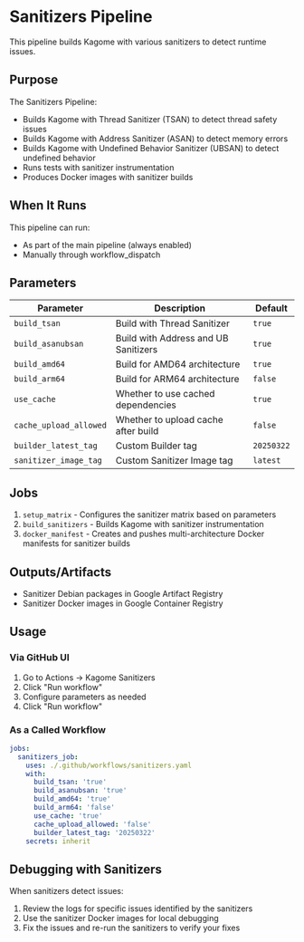 
# Sanitizers Pipeline

This pipeline builds Kagome with various sanitizers to detect runtime issues.

## Purpose

The Sanitizers Pipeline:
- Builds Kagome with Thread Sanitizer (TSAN) to detect thread safety issues
- Builds Kagome with Address Sanitizer (ASAN) to detect memory errors
- Builds Kagome with Undefined Behavior Sanitizer (UBSAN) to detect undefined behavior
- Runs tests with sanitizer instrumentation
- Produces Docker images with sanitizer builds

## When It Runs

This pipeline can run:
- As part of the main pipeline (always enabled)
- Manually through workflow_dispatch

## Parameters

| Parameter | Description | Default |
|-----------|-------------|---------|
| `build_tsan` | Build with Thread Sanitizer | `true` |
| `build_asanubsan` | Build with Address and UB Sanitizers | `true` |
| `build_amd64` | Build for AMD64 architecture | `true` |
| `build_arm64` | Build for ARM64 architecture | `false` |
| `use_cache` | Whether to use cached dependencies | `true` |
| `cache_upload_allowed` | Whether to upload cache after build | `false` |
| `builder_latest_tag` | Custom Builder tag | `20250322` |
| `sanitizer_image_tag` | Custom Sanitizer Image tag | `latest` |

## Jobs

1. `setup_matrix` - Configures the sanitizer matrix based on parameters
2. `build_sanitizers` - Builds Kagome with sanitizer instrumentation
3. `docker_manifest` - Creates and pushes multi-architecture Docker manifests for sanitizer builds

## Outputs/Artifacts

- Sanitizer Debian packages in Google Artifact Registry
- Sanitizer Docker images in Google Container Registry

## Usage

### Via GitHub UI

1. Go to Actions → Kagome Sanitizers
2. Click "Run workflow"
3. Configure parameters as needed
4. Click "Run workflow"

### As a Called Workflow

```yaml
jobs:
  sanitizers_job:
    uses: ./.github/workflows/sanitizers.yaml
    with:
      build_tsan: 'true'
      build_asanubsan: 'true'
      build_amd64: 'true'
      build_arm64: 'false'
      use_cache: 'true'
      cache_upload_allowed: 'false'
      builder_latest_tag: '20250322'
    secrets: inherit
```

## Debugging with Sanitizers
When sanitizers detect issues:

1. Review the logs for specific issues identified by the sanitizers
2. Use the sanitizer Docker images for local debugging
3. Fix the issues and re-run the sanitizers to verify your fixes
